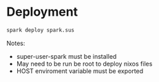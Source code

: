 # Deployment #

``` bash
spark deploy spark.sus
```
Notes: 
* super-user-spark must be installed
* May need to be run be root to deploy nixos files
* HOST enviroment variable must be exported
